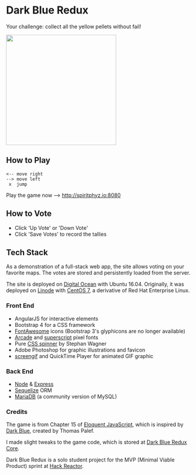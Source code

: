 # Dark Blue Redux #
Your challenge: collect all the yellow pellets without fail!

<img src="https://cloud.githubusercontent.com/assets/7908723/19448664/ac66dcbe-9457-11e6-942d-694b687f0aa0.gif" width="300">

## How to Play ##
```
<-- move right
--> move left
 x  jump
```
Play the game now --> http://spiritphyz.io:8080

## How to Vote ##
- Click 'Up Vote' or 'Down Vote'
- Click 'Save Votes' to record the tallies

## Tech Stack ##
As a demonstration of a full-stack web app, the site allows voting on your favorite maps. The votes are stored and persistently loaded from the server.

The site is deployed on [Digital Ocean](https://www.digitalocean.com) with Ubuntu 16.04. Originally, it was deployed on [Linode](https://www.digitalocean.com) with [CentOS 7](https://en.wikipedia.org/wiki/CentOS), a derivative of Red Hat Enterprise Linux.

### Front End ###
- AngularJS for interactive elements
- Bootstrap 4 for a CSS framework
- [FontAwesome](http://fontawesome.io) icons (Bootstrap 3's glyphicons are no longer available)
- [Arcade](http://www.urbanfonts.com/fonts/Arcade.htm) and [superscript](http://www.urbanfonts.com/fonts/superscript.htm) pixel fonts
- Pure [CSS spinner](http://stephanwagner.me/only-css-loading-spinner) by Stephan Wagner
- Adobe Photoshop for graphic illustrations and favicon
- [screengif](https://github.com/dergachev/screengif) and QuickTime Player for animated GIF graphic

### Back End ###
- [Node](https://nodejs.org/en/) & [Express](http://expressjs.com)
- [Sequelize](http://docs.sequelizejs.com/en/v3/) ORM
- [MariaDB](https://en.wikipedia.org/wiki/MariaDB) (a community version of MySQL)

### Credits ###
The game is from Chapter 15 of [Eloquent JavaScript](http://eloquentjavascript.net/15_game.html), which is inspired by [Dark Blue](http://www.lessmilk.com/games/10), created by Thomas Palef.

I made slight tweaks to the game code, which is stored at [Dark Blue Redux Core](https://github.com/spiritphyz/Dark-Blue-Redux-Core).

Dark Blue Redux is a solo student project for the MVP (Minimal Viable Product) sprint at [Hack Reactor](http://www.hackreactor.com/).
